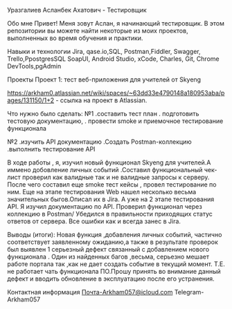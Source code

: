 Уразгалиев Асланбек Ахатович - Тестировщик 

Обо мне
Привет! Меня зовут Аслан, я начинающий тестировщик.
В этом репозитории вы можете найти некоторые из моих проектов, выполненных во время обучения и практики.

Навыки и технологии
Jira, qase.io,SQL, Postman,Fiddler, Swagger, Trello,PpostgresSQL
SoapUI, Android Studio, xCode, Charles, Git, Chrome DevTools,pgAdmin  

Проекты
Проект 1: тест веб-приложения для учителей от Skyeng

https://arkham0.atlassian.net/wiki/spaces/~63dd33e4790148a180953aba/pages/131150/1+2 - ссылка на проект в Atlassian.

Что нужно было сделать:
№1 
        .составить тест план
        . подготовить тестовую документацию, 
        . провести smoke и приемочное тестирование функционала 

№2
        .изучить API документацию
        .Создать Postman-коллекцию
        .выполнить тестирование API

В ходе работы , я, изучил новый функционал Skyeng для учителей.А иммено добовление личных событий .Составил функциональный чек-лист проверил как валидные так и не валидные запросы к серверу.
После чего составил еще smoke тест кейсы , провел тестирование по ним.
Еще на этапе тестирования Web нашел несколько весьма значительных быгов.Описал их в Jira.
А уже на 2 этапе тестирования API. Я изучил документацию по API.
Проверил функционал через коллекцию в Postman/
Убедился в правильности приходящих статус ответов от сервера.
Все ошибки как и всегда занес в Jira.

Выводы (итоги):
        Новая функция ,добавления  личных событий, частично соответствует заявленному ожиданию,а также в результате проверок  был выявлен 1 серьезный дефект связанный с добавлением нового функционала .
        Один из найденных багов ,весьма, серьезно мешает работе портала так ,как не дает создать событие в текущий момент. Т.Е. не работает чать функционала ПО.Прошу принять во внимание данный дефект и вводить обновление в эксплуатацию после его устранения.


Контактная информация
Почта-Arkham057@icloud.com
Telegram-Arkham057

